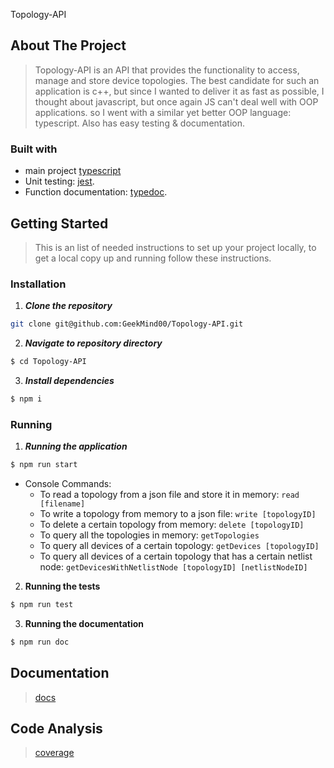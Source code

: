 Topology-API

## About The Project

> Topology-API is an API that provides the functionality to access, manage and store device topologies. The best candidate for such an application is c++, but since I wanted to deliver it as fast as possible, I thought about javascript, but once again JS can't deal well with OOP applications. so I went with a similar yet better OOP language: typescript. Also has easy testing & documentation.   

### Built with

- main project [typescript](https://www.typescriptlang.org/)
- Unit testing: [jest](https://jestjs.io/).
- Function documentation: [typedoc](https://typedoc.org).

## Getting Started

> This is an list of needed instructions to set up your project locally, to get a local copy up and running follow these instructions.

### Installation

1. **_Clone the repository_**

```sh
git clone git@github.com:GeekMind00/Topology-API.git
```

2. **_Navigate to repository directory_**

```sh
$ cd Topology-API
```

3. **_Install dependencies_**

```sh
$ npm i
```

### Running

1. **_Running the application_**

```sh
$ npm run start
```
- Console Commands:
    - To read a topology from a json file and store it in memory: ```read [filename]```
    - To write a topology from memory to a json file: ```write [topologyID] ```
    - To delete a certain topology from memory: ```delete [topologyID]```
    - To query all the topologies in memory: ```getTopologies ``` 
    - To query all devices of a certain topology: ```getDevices [topologyID]```
    - To query all devices of a certain topology that has a certain netlist node: ```getDevicesWithNetlistNode [topologyID] [netlistNodeID]```

2. **Running the tests**

```sh
$ npm run test
```

3. **Running the documentation**

```sh
$ npm run doc
```
## Documentation
 >[docs](./doc/index.html)
## Code Analysis
>[coverage](./coverage/index.html)

